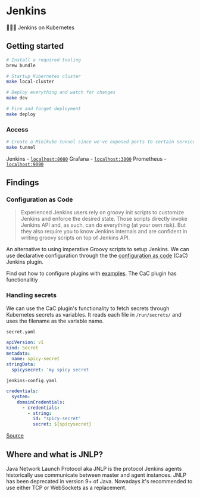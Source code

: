 # Jenkins

🤵🏼‍♂️ Jenkins on Kubernetes

## Getting started

```bash
# Install a required tooling
brew bundle

# Startup Kubernetes cluster
make local-cluster

# Deploy everything and watch for changes
make dev

# Fire and forget deployment
make deploy
```

### Access

```bash
# Create a Minikube tunnel since we've exposed ports to certain services
make tunnel
```

Jenkins - [`localhost:8080`](http://localhost:8080)
Grafana - [`localhost:3000`](http://localhost:3000)
Prometheus - [`localhost:9090`](http://localhost:9090)

## Findings

### Configuration as Code

> Experienced Jenkins users rely on groovy init scripts to customize Jenkins and enforce the desired state. Those scripts directly invoke Jenkins API and, as such, can do everything (at your own risk). But they also require you to know Jenkins internals and are confident in writing groovy scripts on top of Jenkins API.

An alternative to using imperative Groovy scripts to setup Jenkins. We can use declarative configuration through the the [configuration as code](https://github.com/jenkinsci/configuration-as-code-plugin) (CaC) Jenkins plugin.

Find out how to configure plugins with [examples](https://github.com/jenkinsci/configuration-as-code-plugin#initial-configuration). The CaC plugin has functionalitiy 

### Handling secrets

We can use the CaC plugin's functionality to fetch secrets through Kubernetes secrets as variables. It reads each file in `/run/secrets/` and uses the filename as the variable name.


`secret.yaml`

```yaml
apiVersion: v1
kind: Secret
metadata:
  name: spicy-secret
stringData:
  spicysecret: 'my spicy secret
```

`jenkins-config.yaml`

```yaml
credentials:
  system:
    domainCredentials:
      - credentials:
        - string:
          id: "spicy-secret"
          secret: ${spicysecret}
```

[Source](https://github.com/jenkinsci/configuration-as-code-plugin/blob/master/docs/features/secrets.adoc#kubernetes-secrets)

## Where and what is JNLP?

Java Network Launch Protocol aka JNLP is the protocol Jenkins agents historically use communicate between master and agent instances. JNLP has been deprecated in version 9+ of Java. Nowadays it's recommended to use either TCP or WebSockets as a replacement.
